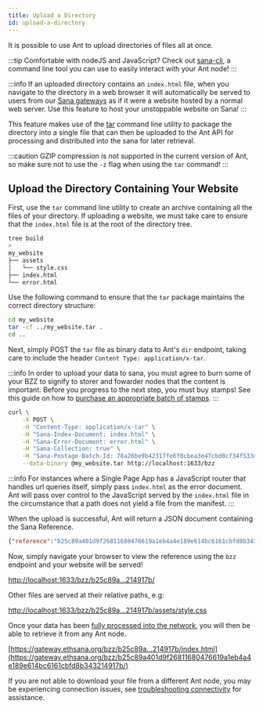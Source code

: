 ```yaml
---
title: Upload a Directory
id: upload-a-directory
---
```


It is possible to use Ant to upload directories of files all at once. 

:::tip
Comfortable with nodeJS and JavaScript? Check out [sana-cli](https://github.com/ethesana/sana), a command line tool you can use to easily interact with your Ant node!
:::

:::info
If an uploaded directory contains an `index.html` file, when you navigate to the directory in a web browser it will automatically be served to users from our [Sana gateways](https://gateway.ethsana.org) as if it were a website hosted by a normal web server. Use this feature to host your unstoppable website on Sana!
:::

This feature makes use of the [tar](https://www.gnu.org/software/tar/) command line utility to package the directory into a single file that can then be uploaded to the Ant API for processing and distributed into the sana for later retrieval.

:::caution
GZIP compression is not supported in the current version of Ant, so make sure not to use the `-z` flag when using the `tar` command!
:::

## Upload the Directory Containing Your Website
First, use the `tar` command line utility to create an archive containing all the files of your directory. If uploading a website, we must take care to ensure that the `index.html` file is at the root of the directory tree.

```bash
tree build
> 
my_website
├── assets
│   └── style.css
├── index.html
└── error.html
```

Use the following command to ensure that the `tar` package maintains the correct directory structure:

```bash
cd my_website
tar -cf ../my_website.tar .
cd ..
```

Next, simply POST the `tar` file as binary data to Ant's `dir` endpoint, taking care to include the header `Content Type: application/x-tar`.

:::info
In order to upload your data to sana, you must agree to burn some of your BZZ to signify to storer and fowarder nodes that the content is important. Before you progress to the next step, you must buy stamps! See this guide on how to [purchase an appropriate batch of stamps](/docs/access-the-sana/keep-your-data-alive).
:::


```bash
curl \
	-X POST \
	-H "Content-Type: application/x-tar" \
	-H "Sana-Index-Document: index.html" \
	-H "Sana-Error-Document: error.html" \
	-H "Sana-Collection: true" \
	-H "Sana-Postage-Batch-Id: 78a26be9b42317fe6f0cbea3e47cbd0cf34f533db4e9c91cf92be40eb2968264" \
	--data-binary @my_website.tar http://localhost:1633/bzz
```

:::info
For instances where a Single Page App has a JavaScript router that handles url queries itself, simply pass `index.html` as the error document. Ant will pass over control to the JavaScript served by the `index.html` file in the circumstance that a path does not yield a file from the manifest. 
:::

When the upload is successful, Ant will return a JSON document containing the Sana Reference.

```json
{"reference":"b25c89a401d9f26811680476619a1eb4a4e189e614bc6161cbfd8b343214917b"}
```

Now, simply navigate your browser to view the reference using the `bzz` endpoint and your website will be served!

[http://localhost:1633/bzz/b25c89a...214917b/](http://localhost:1633/bzz/b25c89a401d9f26811680476619a1eb4a4e189e614bc6161cbfd8b343214917b/) 

Other files are served at their relative paths, e.g:

[http://localhost:1633/bzz/b25c89a...214917b/assets/style.css](http://localhost:1633/bzz/b25c89a401d9f26811680476619a1eb4a4e189e614bc6161cbfd8b343214917b/assets/style.css) 

Once your data has been [fully processed into the network](/docs/access-the-sana/syncing), you will then be able to retrieve it from any Ant node.

[https://gateway.ethsana.org/bzz/b25c89a...214917b/index.html](https://gateway.ethsana.org/bzz/b25c89a401d9f26811680476619a1eb4a4e189e614bc6161cbfd8b343214917b/)

If you are not able to download your file from a different Ant node, you may be experiencing connection issues, see [troubleshooting connectivity](/docs/installation/connectivity) for assistance.
